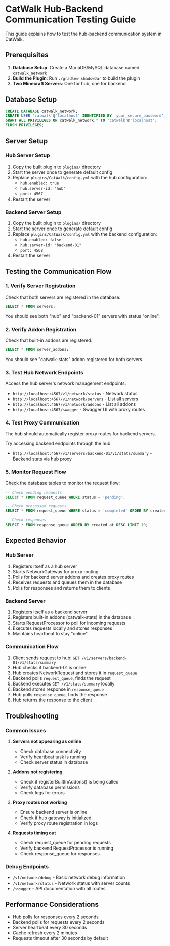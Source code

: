 # CatWalk Hub-Backend Communication Testing Guide

This guide explains how to test the hub-backend communication system in CatWalk.

## Prerequisites

1. **Database Setup**: Create a MariaDB/MySQL database named `catwalk_network`
2. **Build the Plugin**: Run `./gradlew shadowJar` to build the plugin
3. **Two Minecraft Servers**: One for hub, one for backend

## Database Setup

```sql
CREATE DATABASE catwalk_network;
CREATE USER 'catwalk'@'localhost' IDENTIFIED BY 'your_secure_password';
GRANT ALL PRIVILEGES ON catwalk_network.* TO 'catwalk'@'localhost';
FLUSH PRIVILEGES;
```

## Server Setup

### Hub Server Setup

1. Copy the built plugin to `plugins/` directory
2. Start the server once to generate default config
3. Replace `plugins/CatWalk/config.yml` with the hub configuration:
   - `hub.enabled: true`
   - `hub.server-id: "hub"`
   - `port: 4567`
4. Restart the server

### Backend Server Setup

1. Copy the built plugin to `plugins/` directory  
2. Start the server once to generate default config
3. Replace `plugins/CatWalk/config.yml` with the backend configuration:
   - `hub.enabled: false`
   - `hub.server-id: "backend-01"`
   - `port: 4568`
4. Restart the server

## Testing the Communication Flow

### 1. Verify Server Registration

Check that both servers are registered in the database:

```sql
SELECT * FROM servers;
```

You should see both "hub" and "backend-01" servers with status "online".

### 2. Verify Addon Registration

Check that built-in addons are registered:

```sql
SELECT * FROM server_addons;
```

You should see "catwalk-stats" addon registered for both servers.

### 3. Test Hub Network Endpoints

Access the hub server's network management endpoints:

- `http://localhost:4567/v1/network/status` - Network status
- `http://localhost:4567/v1/network/servers` - List all servers
- `http://localhost:4567/v1/network/addons` - List all addons
- `http://localhost:4567/swagger` - Swagger UI with proxy routes

### 4. Test Proxy Communication

The hub should automatically register proxy routes for backend servers.

Try accessing backend endpoints through the hub:

- `http://localhost:4567/v1/servers/backend-01/v1/stats/summary` - Backend stats via hub proxy

### 5. Monitor Request Flow

Check the database tables to monitor the request flow:

```sql
-- Check pending requests
SELECT * FROM request_queue WHERE status = 'pending';

-- Check processed requests
SELECT * FROM request_queue WHERE status = 'completed' ORDER BY created_at DESC LIMIT 10;

-- Check responses
SELECT * FROM response_queue ORDER BY created_at DESC LIMIT 10;
```

## Expected Behavior

### Hub Server
1. Registers itself as a hub server
2. Starts NetworkGateway for proxy routing
3. Polls for backend server addons and creates proxy routes
4. Receives requests and queues them in the database
5. Polls for responses and returns them to clients

### Backend Server  
1. Registers itself as a backend server
2. Registers built-in addons (catwalk-stats) in the database
3. Starts RequestProcessor to poll for incoming requests
4. Executes requests locally and stores responses
5. Maintains heartbeat to stay "online"

### Communication Flow
1. Client sends request to hub: `GET /v1/servers/backend-01/v1/stats/summary`
2. Hub checks if backend-01 is online
3. Hub creates NetworkRequest and stores it in `request_queue`
4. Backend polls `request_queue`, finds the request
5. Backend executes `GET /v1/stats/summary` locally
6. Backend stores response in `response_queue`
7. Hub polls `response_queue`, finds the response
8. Hub returns the response to the client

## Troubleshooting

### Common Issues

1. **Servers not appearing as online**
   - Check database connectivity
   - Verify heartbeat task is running
   - Check server status in database

2. **Addons not registering**
   - Check if registerBuiltInAddons() is being called
   - Verify database permissions
   - Check logs for errors

3. **Proxy routes not working**
   - Ensure backend server is online
   - Check if hub gateway is initialized
   - Verify proxy route registration in logs

4. **Requests timing out**
   - Check request_queue for pending requests
   - Verify backend RequestProcessor is running
   - Check response_queue for responses

### Debug Endpoints

- `/v1/network/debug` - Basic network debug information
- `/v1/network/status` - Network status with server counts
- `/swagger` - API documentation with all routes

## Performance Considerations

- Hub polls for responses every 2 seconds
- Backend polls for requests every 2 seconds  
- Server heartbeat every 30 seconds
- Cache refresh every 2 minutes
- Requests timeout after 30 seconds by default